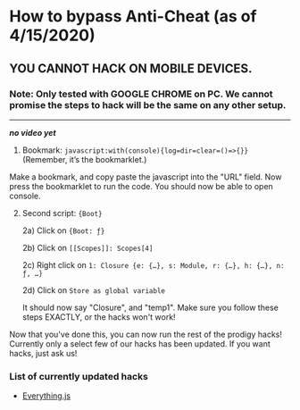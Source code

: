 # How to bypass Anti-Cheat (as of 4/15/2020)

## YOU CANNOT HACK ON MOBILE DEVICES.

### Note: Only tested with GOOGLE CHROME on PC. We cannot promise the steps to hack will be the same on any other setup.

---

**_no video yet_**

1. Bookmark: `javascript:with(console){log=dir=clear=()=>{}}` (Remember, it’s the bookmarklet.)

Make a bookmark, and copy paste the javascript into the "URL" field. Now press the bookmarklet to run the code. You should now be able to
open console.

2. Second script: `{Boot}`

    2a) Click on `{Boot: ƒ}`

    2b) Click on `[[Scopes]]: Scopes[4]`

    2c) Right click on `1: Closure {e: {…}, s: Module, r: {…}, h: {…}, n: ƒ, …}`

    2d) Click on `Store as global variable`

    It should now say "Closure", and "temp1". Make sure you follow these steps EXACTLY, or the hacks won't work!

Now that you've done this, you can now run the rest of the prodigy hacks! Currently only a select few of our hacks has been updated.
If you want hacks, just ask us!

### List of currently updated hacks

-   [Everything.js](https://github.com/PatheticMustan/ProdigyMathGameHacking/blob/master/Items/Everything.js)
